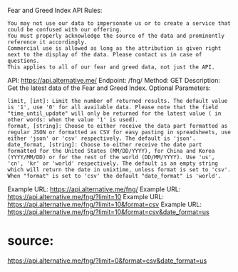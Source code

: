 Fear and Greed Index API
Rules:

    You may not use our data to impersonate us or to create a service that could be confused with our offering.
    You must properly acknowledge the source of the data and prominently reference it accordingly.
    Commercial use is allowed as long as the attribution is given right next to the display of the data. Please contact us in case of questions.
    This applies to all of our fear and greed data, not just the API.

API: https://api.alternative.me/
Endpoint: /fng/
Method: GET
Description: Get the latest data of the Fear and Greed Index.
Optional Parameters:

    limit, [int]: Limit the number of returned results. The default value is '1', use '0' for all available data. Please note that the field "time_until_update" will only be returned for the latest value ( in other words: when the value '1' is used).
    format, [string]: Choose to either receive the data part formatted as regular JSON or formatted as CSV for easy pasting in spreadsheets, use either 'json' or 'csv' respectively. The default is 'json'.
    date_format, [string]: Choose to either receive the date part formatted for the United States (MM/DD/YYYY), for China and Korea (YYYY/MM/DD) or for the rest of the world (DD/MM/YYYY). Use 'us', 'cn', 'kr' or 'world' respectively. The default is an empty string which will return the date in unixtime, unless format is set to 'csv'. When "format" is set to 'csv' the default "date_format" is 'world'.

Example URL: https://api.alternative.me/fng/
Example URL: https://api.alternative.me/fng/?limit=10
Example URL: https://api.alternative.me/fng/?limit=10&format=csv
Example URL: https://api.alternative.me/fng/?limit=10&format=csv&date_format=us


# source:

https://api.alternative.me/fng/?limit=0&format=csv&date_format=us

